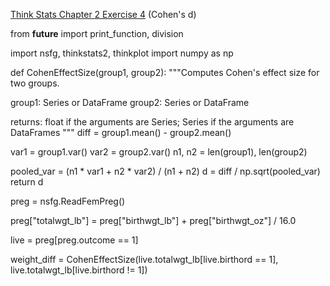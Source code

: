 [Think Stats Chapter 2 Exercise 4](http://greenteapress.com/thinkstats2/html/thinkstats2003.html#toc24) (Cohen's d)

 from __future__ import print_function, division
 
 import nsfg, thinkstats2, thinkplot
 import numpy as np
 
 def CohenEffectSize(group1, group2):
 """Computes Cohen's effect size for two groups.
 
 group1: Series or DataFrame
 group2: Series or DataFrame
 
 returns: float if the arguments are Series;
 Series if the arguments are DataFrames
 """
 diff = group1.mean() - group2.mean()
 
 var1 = group1.var()
 var2 = group2.var()
 n1, n2 = len(group1), len(group2)
 
 pooled_var = (n1 * var1 + n2 * var2) / (n1 + n2)
 d = diff / np.sqrt(pooled_var)
 return d
 
 preg = nsfg.ReadFemPreg()
 
 preg["totalwgt_lb"] = preg["birthwgt_lb"] + preg["birthwgt_oz"] / 16.0
 
 live = preg[preg.outcome == 1]
 
 weight_diff = CohenEffectSize(live.totalwgt_lb[live.birthord == 1], live.totalwgt_lb[live.birthord != 1])
